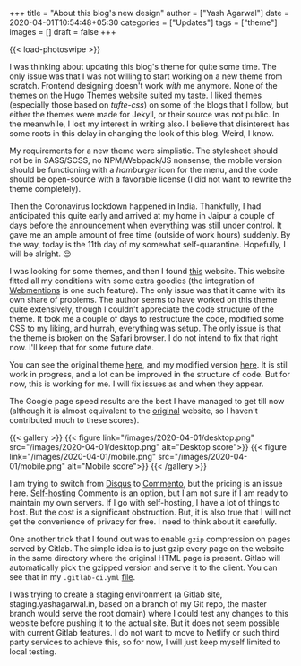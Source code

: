 +++
title = "About this blog's new design"
author = ["Yash Agarwal"]
date = 2020-04-01T10:54:48+05:30
categories = ["Updates"]
tags = ["theme"]
images = []
draft = false
+++

{{< load-photoswipe >}}

I was thinking about updating this blog's theme for quite some time. The only issue was that I was not willing to start working on a new theme from scratch. Frontend designing doesn't work *with* me anymore. None of the themes on the Hugo Themes [website](https://themes.gohugo.io/) suited my taste. I liked themes (especially those based on *tufte-css*) on some of the blogs that I follow, but either the themes were made for Jekyll, or their source was not public. In the meanwhile, I lost my interest in writing also. I believe that disinterest has some roots in this delay in changing the look of this blog. Weird, I know.

My requirements for a new theme were simplistic. The stylesheet should not be in SASS/SCSS, no NPM/Webpack/JS nonsense, the mobile version should be functioning with a *hamburger* icon for the menu, and the code should be open-source with a favorable license
 (I did not want to rewrite the theme completely).

Then the Coronavirus lockdown happened in India. Thankfully, I had anticipated this quite early and arrived at my home in Jaipur a couple of days before the announcement when everything was still under control. It gave me an ample amount of free time (outside of work hours) suddenly. By the way, today is the 11th day of my somewhat self-quarantine. Hopefully, I will be alright. :relieved:

I was looking for some themes, and then I found [this](https://scripter.co/) website. This website fitted all my conditions with some extra goodies (the integration of [Webmentions](https://www.w3.org/TR/webmention/) is one such feature). The only issue was that it came with its own share of problems. The author seems to have worked on this theme quite extensively, though I couldn't appreciate the code structure of the theme. It took me a couple of days to restructure the code, modified some CSS to my liking, and hurrah, everything was setup. The only issue is that the theme is broken on the Safari browser. I do not intend to fix that right now. I'll keep that for some future date.

You can see the original theme [here](https://gitlab.com/kaushalmodi/hugo-theme-refined), and my modified version [here](https://github.com/yashhere/refined-mod). It is still work in progress, and a lot can be improved in the structure of code. But for now, this is working for me. I will fix issues as and when they appear.


The Google page speed results are the best I have managed to get till now (although it is almost equivalent to the [original](https://scripter.co/) website, so I haven't contributed much to these scores).

{{< gallery >}}
  {{< figure link="/images/2020-04-01/desktop.png" src="/images/2020-04-01/desktop.png" alt="Desktop score">}}
  {{< figure link="/images/2020-04-01/mobile.png" src="/images/2020-04-01/mobile.png" alt="Mobile score">}}
{{< /gallery >}}

I am trying to switch from [Disqus](https://disqus.com/) to [Commento](https://commento.io/), but the pricing is an issue here. [Self-hosting](https://gitlab.com/commento/commento/) Commento is an option, but I am not sure if I am ready to maintain my own servers. If I go with self-hosting, I have a lot of things to host. But the cost is a significant obstruction. But, it is also true that I will not get the convenience of privacy for free. I need to think about it carefully.

One another trick that I found out was to enable `gzip` compression on pages served by Gitlab. The simple idea is to just gzip every page on the website in the same directory where the original HTML page is present. Gitlab will automatically pick the gzipped version and serve it to the client. You can see that in my `.gitlab-ci.yml` [file](https://gitlab.com/yashhere/yashhere.gitlab.io/-/blob/source/.gitlab-ci.yml#L21).

I was trying to create a staging environment (a Gitlab site, staging.yashagarwal.in, based on a branch of my Git repo, the master branch would serve the root domain) where I could test any changes to this website before pushing it to the actual site. But it does not seem possible with current Gitlab features. I do not want to move to Netlify or such third party services to achieve this, so for now, I will just keep myself limited to local testing.
